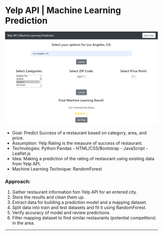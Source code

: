 # Yelp API | Machine Learning Prediction

![Screenshot](screenshots/app_final.png)

- Goal: Predict Success of a restaurant based on category, area, and price.
- Assumption: Yelp Rating is the measure of success of restaurant.
- Technologies: Python Pandas - HTML/CSS/Bootstrap - JavaScript - Leaflet.js
- Idea: Making a prediction of the rating of restaurant using existing data from Yelp API.
- Machine Learning Technique: RandomForest

### Approach:
1. Gather restaurant information fom Yelp API for an entered city.
2. Store the results and clean them up.
3. Extract data for building a prediction model and a mapping dataset.
4. Split data into train and test datasets and fit it using RandomForest.
5. Verify accuracy of model and review predictions.
6. Filter mapping dataset to find similar restaurants (potential competitors) in the area.

- - -